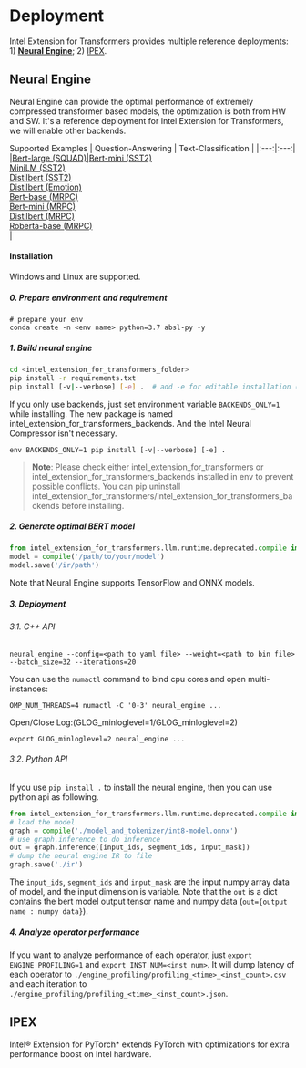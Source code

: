# Deployment
Intel Extension for Transformers provides multiple reference deployments: 1) [**Neural Engine**](neural_engine); 2) [IPEX](ipex/).

## Neural Engine
Neural Engine can provide the optimal performance of extremely compressed transformer based models, the optimization is both from HW and SW. It's a reference deployment for Intel Extension for Transformers, we will enable other backends.

Supported Examples
| Question-Answering | Text-Classification |
|:---:|:---:|
|[Bert-large (SQUAD)](/examples/deployment/neural_engine/squad/bert_large)|[Bert-mini (SST2)](/examples/deployment/neural_engine/sst2/bert_mini)</br> [MiniLM (SST2)](/examples/deployment/neural_engine/sst2/minilm_l6_h384_uncased)</br> [Distilbert (SST2)](/examples/deployment/neural_engine/sst2/distilbert_base_uncased) </br> [Distilbert (Emotion)](/examples/deployment/neural_engine/emotion/distilbert_base_uncased) </br> [Bert-base (MRPC)](/examples/deployment/neural_engine/mrpc/bert_base)</br> [Bert-mini (MRPC)](/examples/deployment/neural_engine/mrpc/bert_mini)</br>[Distilbert (MRPC)](/examples/deployment/neural_engine/mrpc/distilbert_base_uncased)</br> [Roberta-base (MRPC)](/examples/deployment/neural_engine/mrpc/roberta_base)</br>|

#### Installation
Windows and Linux are supported.

##### 0. Prepare environment and requirement
```
# prepare your env
conda create -n <env name> python=3.7 absl-py -y
```

##### 1. Build neural engine

``` bash
cd <intel_extension_for_transformers_folder>
pip install -r requirements.txt
pip install [-v|--verbose] [-e] .  # add -e for editable installation (i.e. setuptools “develop mode”)
```

If you only use backends, just set environment variable `BACKENDS_ONLY=1` while installing. The new package is named intel_extension_for_transformers_backends. And the Intel Neural Compressor isn't necessary.

```shell
env BACKENDS_ONLY=1 pip install [-v|--verbose] [-e] .
```
>**Note**: Please check either intel_extension_for_transformers or intel_extension_for_transformers_backends installed in env to prevent possible conflicts. You can pip uninstall intel_extension_for_transformers/intel_extension_for_transformers_backends before installing.

##### 2. Generate optimal BERT model

```python
from intel_extension_for_transformers.llm.runtime.deprecated.compile import compile
model = compile('/path/to/your/model')
model.save('/ir/path')
```
Note that Neural Engine supports TensorFlow and ONNX models.

##### 3. Deployment

###### 3.1. C++ API

`neural_engine --config=<path to yaml file> --weight=<path to bin file> --batch_size=32 --iterations=20`

You can use the `numactl` command to bind cpu cores and open multi-instances:

`OMP_NUM_THREADS=4 numactl -C '0-3' neural_engine ...`

Open/Close Log:(GLOG_minloglevel=1/GLOG_minloglevel=2)

`export GLOG_minloglevel=2 neural_engine ...`


###### 3.2. Python API

If you use `pip install .` to install the neural engine, then you can use python api as following.

```python
from intel_extension_for_transformers.llm.runtime.deprecated.compile import compile
# load the model
graph = compile('./model_and_tokenizer/int8-model.onnx')
# use graph.inference to do inference
out = graph.inference([input_ids, segment_ids, input_mask])
# dump the neural engine IR to file
graph.save('./ir')
```

The `input_ids`, `segment_ids` and `input_mask` are the input numpy array data of model, and the input dimension is variable. 
Note that the `out` is a dict contains the bert model output tensor name and numpy data (`out={output name : numpy data}`). 

##### 4. Analyze operator performance

If you want to analyze performance of each operator, just `export ENGINE_PROFILING=1` and `export INST_NUM=<inst_num>`.
It will dump latency of each operator to `./engine_profiling/profiling_<time>_<inst_count>.csv` and each iteration to `./engine_profiling/profiling_<time>_<inst_count>.json`.

## IPEX
Intel® Extension for PyTorch* extends PyTorch with optimizations for extra performance boost on Intel hardware.

